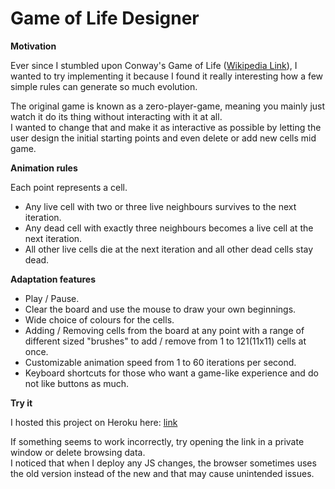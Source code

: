 # Game of Life Designer

**Motivation**

Ever since I stumbled upon Conway's Game of Life ([Wikipedia Link](https://en.wikipedia.org/wiki/Conway%27s_Game_of_Life)), I wanted to try implementing it because I found it really interesting how a few simple rules can generate so much evolution.

The original game is known as a zero-player-game, meaning you mainly just watch it do its thing without interacting with it at all. <br />
I wanted to change that and make it as interactive as possible by letting the user design the initial starting points and even delete or add new cells mid game.


**Animation rules**

Each point represents a cell.

* Any live cell with two or three live neighbours survives to the next iteration.
* Any dead cell with exactly three neighbours becomes a live cell at the next iteration.
* All other live cells die at the next iteration and all other dead cells stay dead.


**Adaptation features**

* Play / Pause.
* Clear the board and use the mouse to draw your own beginnings.
* Wide choice of colours for the cells.
* Adding / Removing cells from the board at any point with a range of different sized "brushes" to add / remove from 1 to 121(11x11) cells at once.
* Customizable animation speed from 1 to 60 iterations per second. 
* Keyboard shortcuts for those who want a game-like experience and do not like buttons as much.


**Try it**

I hosted this project on Heroku here: [link](https://game-of-life-designer.herokuapp.com/)

If something seems to work incorrectly, try opening the link in a private window or delete browsing data. <br />
I noticed that when I deploy any JS changes, the browser sometimes uses the old version instead of the new and that may cause unintended issues.
